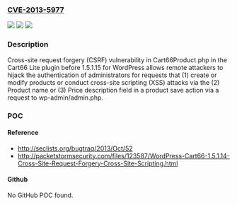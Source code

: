 ### [CVE-2013-5977](https://cve.mitre.org/cgi-bin/cvename.cgi?name=CVE-2013-5977)
![](https://img.shields.io/static/v1?label=Product&message=n%2Fa&color=blue)
![](https://img.shields.io/static/v1?label=Version&message=n%2Fa&color=blue)
![](https://img.shields.io/static/v1?label=Vulnerability&message=n%2Fa&color=brighgreen)

### Description

Cross-site request forgery (CSRF) vulnerability in Cart66Product.php in the Cart66 Lite plugin before 1.5.1.15 for WordPress allows remote attackers to hijack the authentication of administrators for requests that (1) create or modify products or conduct cross-site scripting (XSS) attacks via the (2) Product name or (3) Price description field in a product save action via a request to wp-admin/admin.php.

### POC

#### Reference
- http://seclists.org/bugtraq/2013/Oct/52
- http://packetstormsecurity.com/files/123587/WordPress-Cart66-1.5.1.14-Cross-Site-Request-Forgery-Cross-Site-Scripting.html

#### Github
No GitHub POC found.

